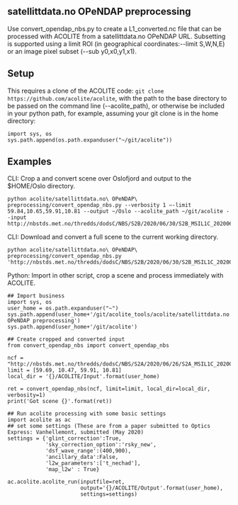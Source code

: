 ## satellittdata.no OPeNDAP preprocessing
Use convert_opendap_nbs.py to create a L1_converted.nc file that can be processed with ACOLITE from a satellittdata.no OPeNDAP URL. Subsetting is supported using a limit ROI (in geographical coordinates:--limit S,W,N,E) or an image pixel subset (--sub y0,x0,y1,x1).

## Setup
This requires a clone of the ACOLITE code: `git clone https://github.com/acolite/acolite`, with the path to the base directory to be passed on the command line (--acolite_path), or otherwise be included in your python path, for example, assuming your git clone is in the home directory:
```
import sys, os
sys.path.append(os.path.expanduser("~/git/acolite"))
```

## Examples
CLI: Crop a and convert scene over Oslofjord and output to the $HOME/Oslo directory.
```
python acolite/satellittdata.no\ OPeNDAP\ preprocessing/convert_opendap_nbs.py --verbosity 1 —-limit 59.84,10.65,59.91,10.81 --output ~/Oslo --acolite_path ~/git/acolite --input http://nbstds.met.no/thredds/dodsC/NBS/S2B/2020/06/30/S2B_MSIL1C_20200630T124709_N0209_R138_T31XFH_20200630T132039.nc
```

CLI: Download and convert a full scene to the current working directory.
```
python acolite/satellittdata.no\ OPeNDAP\ preprocessing/convert_opendap_nbs.py  'http://nbstds.met.no/thredds/dodsC/NBS/S2B/2020/06/30/S2B_MSIL1C_20200630T124709_N0209_R138_T31XFH_20200630T132039.nc'
```

Python: Import in other script, crop a scene and process immediately with ACOLITE.
```
## Import business
import sys, os
user_home = os.path.expanduser("~")
sys.path.append(user_home+'/git/acolite_tools/acolite/satellittdata.no OPeNDAP preprocessing')
sys.path.append(user_home+'/git/acolite')

## Create cropped and converted input
from convert_opendap_nbs import convert_opendap_nbs

ncf = "http://nbstds.met.no/thredds/dodsC/NBS/S2A/2020/06/26/S2A_MSIL1C_20200626T104031_N0209_R008_T32VNM_20200626T125124.nc"
limit = [59.69, 10.47, 59.91, 10.81]
local_dir = '{}/ACOLITE/Input'.format(user_home)

ret = convert_opendap_nbs(ncf, limit=limit, local_dir=local_dir, verbosity=1)
print('Got scene {}'.format(ret))

## Run acolite processing with some basic settings
import acolite as ac
## set some settings (These are from a paper submitted to Optics Express: Vanhellemont, submitted (May 2020)
settings = {'glint_correction':True,
            'sky_correction_option':'rsky_new',
            'dsf_wave_range':(400,900),
            'ancillary_data':False,
            'l2w_parameters':['t_nechad'],
            'map_l2w' : True}

ac.acolite.acolite_run(inputfile=ret,
                       output='{}/ACOLITE/Output'.format(user_home),
                       settings=settings)
```

